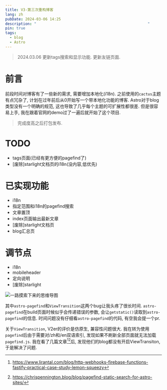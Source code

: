 ```yaml
---
title: V3-第三次重构博客
lang: zh
pubDate: 2024-03-06 14:25
description: "                                                  "
pin: true
tags:
  - blog
  - Astro
---
```

> 2024.03.06
> 更新tags搜索和显示功能. 更新友链页面.
# 前言
前段时间对博客有了一些新的需求, 需要增加本地化(i18n). 之前使用的`cactus`主题有点冗杂了, 计划在过年前后从0开始写一个带本地化功能的博客. Astro对于blog类型没有一个明确的规范, 这也导致了几乎每个主题的可扩展性都很差. 但是很容易上手, 我在跟着官网的demo过了一遍后就开始了这个项目. 

> 完成度高之后打包发布.

# TODO
- tags页面(已经有更方便的pagefind了)
- [废除]starlight文档页的i18n(没内容,低优先)
# 已实现功能
- i18n
- 指定范围和i18n的pagefind搜索
- 文章置顶
- index页面输出最新文章
- [废除]starlight文档页
- blog汇总页

# 调节点
- i18n
- mobileheader
- 定向说明
- [废除]starlight

![一路摸索下来的思维导图](https://img.asyncx.top/images/202402281206521.png)

其中`astro-pagefind`和`ViewTransition`这两个bug让我头疼了很长时间. `astro-pagefind`在build页面时候似乎会传递错误的参数, 会让`getstatic()`读取到`astro-pagefind`的信息. 时间问题没有仔细看`astro-pagefind`的代码, 有空我会提一个pr. 

关于`ViewTransition`, V2er的评价是仿原生, 兼容性问题很大. 我在转为使用`pagefind`后由于需要对/zh和/en双语索引, 发现如果不刷新全部页面就无法加载`pagefind.js`. 我在看了几篇文章[^1][^2]后, 发现他们的blog都没有开启ViewTransiton, 于是解决了问题.

[^1]: https://www.lirantal.com/blog/http-webhooks-firebase-functions-fastify-practical-case-study-lemon-squeezy

[^2]: https://chrispennington.blog/blog/pagefind-static-search-for-astro-sites/